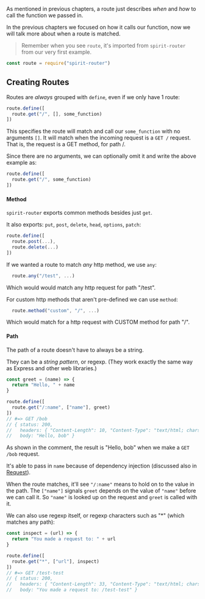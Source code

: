 As mentioned in previous chapters, a route just describes _when_ and _how_ to call the function we passed in.

In the previous chapters we focused on how it calls our function, now we will talk more about when a route is matched.

> Remember when you see `route`, it's imported from `spirit-router` from our very first example.

```js
const route = require("spirit-router")
```

## Creating Routes

Routes are _always_ grouped with `define`, even if we only have 1 route:

```js
route.define([
  route.get("/", [], some_function)
])
```

This specifies the route will match and call our `some_function` with no arguments `[]`. It will match when the incoming request is a `GET /` request. That is, the request is a GET method, for path /.

Since there are no arguments, we can optionally omit it and write the above example as:
```js
route.define([
  route.get("/", some_function)
])
```

#### Method

`spirit-router` exports common methods besides just `get`.

It also exports: `put`, `post`, `delete`, `head`, `options`, `patch`:

```js
route.define([
  route.post(...),
  route.delete(...)
])
```

If we wanted a route to match _any_ http method, we use `any`:
```js
  route.any("/test", ...)
```
Which would would match any http request for path "/test".

For custom http methods that aren't pre-defined we can use `method`:
```js
  route.method("custom", "/", ...)
```
Which would match for a http request with CUSTOM method for path "/".

#### Path

The path of a route doesn't have to always be a string.

They can be a _string pattern_, or regexp. (They work exactly the same way as Express and other web libraries.)

```js
const greet = (name) => {
  return "Hello, " + name
}

route.define([
  route.get("/:name", ["name"], greet)
])
// #=> GET /bob
// { status: 200, 
//   headers: { "Content-Length": 10, "Content-Type": "text/html; charset=utf-8" }, 
//   body: "Hello, bob" }
```

As shown in the comment, the result is "Hello, bob" when we make a `GET /bob` request.

It's able to pass in `name` because of dependency injection (discussed also in [Request](request.md)).

When the route matches, it'll see `"/:name"` means to hold on to the value in the path. The `["name"]` signals `greet` depends on the value of `"name"` before we can call it. So `"name"` is looked up on the request and `greet` is called with it.

We can also use regexp itself, or regexp characters such as "*" (which matches any path):

```js
const inspect = (url) => {
  return "You made a request to: " + url
}

route.define([
  route.get("*", ["url"], inspect)
])
// #=> GET /test-test
// { status: 200, 
//   headers: { "Content-Length": 33, "Content-Type": "text/html; charset=utf-8" }, 
//   body: "You made a request to: /test-test" }
```